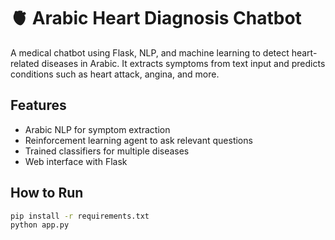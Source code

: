 # 🫀 Arabic Heart Diagnosis Chatbot

A medical chatbot using Flask, NLP, and machine learning to detect heart-related diseases in Arabic. It extracts symptoms from text input and predicts conditions such as heart attack, angina, and more.

## Features
- Arabic NLP for symptom extraction
- Reinforcement learning agent to ask relevant questions
- Trained classifiers for multiple diseases
- Web interface with Flask

## How to Run

```bash
pip install -r requirements.txt
python app.py
